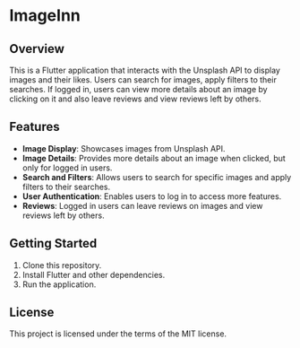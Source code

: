# ImageInn

## Overview
This is a Flutter application that interacts with the Unsplash API to display images and their likes. Users can search for images, apply filters to their searches. If logged in, users can view more details about an image by clicking on it and also leave reviews and view reviews left by others.

## Features
- **Image Display**: Showcases images from Unsplash API.
- **Image Details**: Provides more details about an image when clicked, but only for logged in users.
- **Search and Filters**: Allows users to search for specific images and apply filters to their searches.
- **User Authentication**: Enables users to log in to access more features.
- **Reviews**: Logged in users can leave reviews on images and view reviews left by others.

## Getting Started
1. Clone this repository.
2. Install Flutter and other dependencies.
3. Run the application.

## License
This project is licensed under the terms of the MIT license.